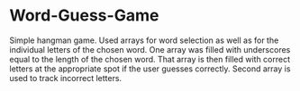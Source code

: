 # Word-Guess-Game
Simple hangman game. Used arrays for word selection as well as for the individual letters of the chosen word. 
One array was filled with underscores equal to the length of the chosen word. That array is then filled with correct
letters at the appropriate spot if the user guesses correctly. Second array is used to track incorrect letters.
